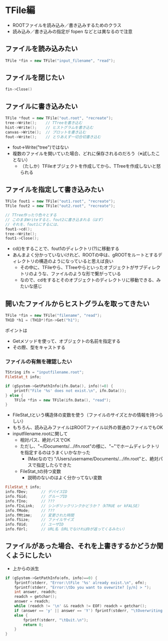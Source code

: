 # TFile編

* ROOTファイルを読み込み／書き込みするためのクラス
* 読み込み／書き込みの指定が fopen などとは異なるので注意

## ファイルを読み込みたい

```cpp
TFile *fin = new TFile("input_filename", "read");
```

## ファイルを閉じたい

```cpp
fin->Close()
```

## ファイルに書き込みたい

```cpp
TFile *fout = new TFile("out.root", "recreate");
tree->Write();    // TTreeを書き込む
hist->Write();    // ヒストグラムを書き込む
canvas->Write();  // プロットを書き込む
fout->Write();    // とりあえず一切合切書き込む
```

- fout->Write("tree")ではない
- 複数のファイルを開いていた場合、どれに保存されるのだろう（※試したことない）
  - （たしか）TFileオブジェクトを作成してから、TTreeを作成しないと怒られる

## ファイルを指定して書き込みたい

```cpp
TFile fout1 = new TFile("out1.root", "recreate");
TFile fout2 = new TFile("out2.root", "recreate");

// TTree作ったり色々とする
// このままWriteすると、fout2に書き込まれる（はず）
// それを、fout1にするには、
fout1->cd();
tree->Write();
fout1->Close();
```

- cd()をすることで、fout1のディレクトリ(?)に移動する
- あんまよく分かっていないけれど、ROOTの中は、gROOTをルートとするディレクトリの構造のようになっていると思えば良い
  - その中に、TFileやら、TTreeやらといったオブジェクトがサブディレクトリのような、ファイルのような形で繋がっている
  - なので、cdをするとそのオブジェクトのディレクトリに移動できる、みたいな感じ

## 開いたファイルからヒストグラムを取ってきたい

```cpp
TFile *fin = new TFile("filename", "read");
TH1D *h1 = (TH1D*)fin->Get("h1");
```

ポイントは
- Getメソッドを使って、オブジェクトの名前を指定する
- その際、型をキャストする


### ファイルの有無を確認したい

```cpp
TString ifn = "inputfilename.root";
FileStat_t info;

if (gSystem->GetPathInfo(ifn.Data(), info)!=0) {
    printf("File '%s' does not exist.\n", ifn.Data());
} else {
    TFile *fin = new TFile(ifn.Data(), "read");
}
```

- FileStat_tという構造体の変数を使う（ファイルのサイズとかの情報を持つらしい）
- もちろん、読み込みファイルはROOTファイル以外の普通のファイルでもOK
- inputfilename.rootに関して
  - 相対パス、絶対パスでOK
  - ただし、"~/Documents/.../ifn.root"の様に、"~"でホームディレクトリを指定するのはうまくいかなかった
    - (Macなので) "/Users/username/Documents/.../ifn.root"と、絶対パスで指定したらできた
  - FileStat_tの持つ変数
    - 説明のないのはよく分かってない変数

```cpp
FileStat_t info;
info.fDev;      // デバイスID
info.fGid;      // グループID
info.fIno;      // ???
info.fIsLink;   // シンボリックリンクかどうか？（kTRUE or kFALSE）
info.fMode;     // ???
info.fMtime;    // 変更された時間
info.fSize;     // ファイルサイズ
info.fUid;      // ユーザID
info.fUrl;      // URL名（URLでなければ0が返ってくるみたい）
```


## ファイルがあった場合、それを上書きするかどうか聞くようにしたい

- 上からの派生

```cpp
if (gSystem->GetPathInfo(ofn, info)==0) {
    fprintf(stderr, "Error:\tFile '%s' already exist.\n", ofn);
    fprintf(stderr, "Error:\tDo you want to ovewrite? [y/n] > ");
    int answer, readch;
    readch = getchar();
    answer = readch;
    while (readch != '\n' && readch != EOF) readch = getchar();
    if (answer == 'y' || answer == 'Y') fprintf(stderr, "\tOverwriting '%s'.\n", ofn);
    else {
        fprintf(stderr, "\tQuit.\n");
        return 0;
    }
}
```
